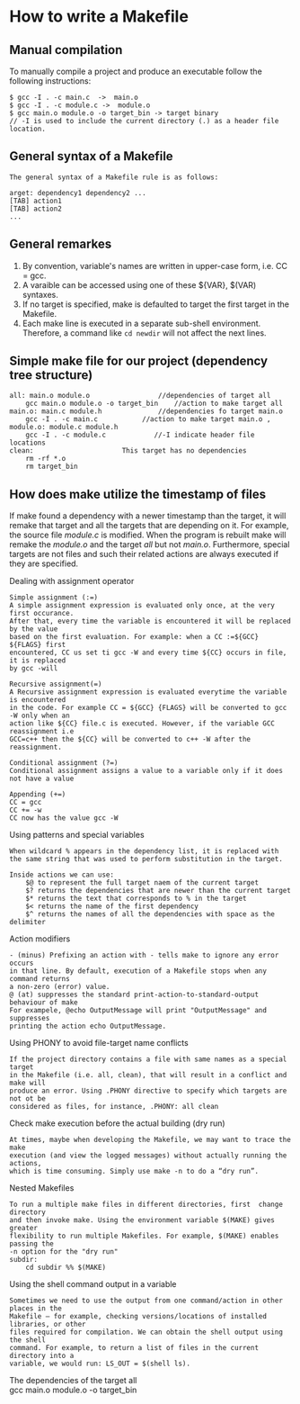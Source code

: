 # How to write a Makefile
				
 ## Manual compilation
To manually compile a project and produce an executable follow the following instructions:
```
$ gcc -I . -c main.c  ->  main.o
$ gcc -I . -c module.c ->  module.o
$ gcc main.o module.o -o target_bin -> target binary 
// -I is used to include the current directory (.) as a header file location.
```

 ## General syntax of a Makefile

	The general syntax of a Makefile rule is as follows:

	arget: dependency1 dependency2 ...
	[TAB] action1
	[TAB] action2
    ...

## General remarkes 
1. By convention,  variable's names are written in upper-case form, i.e. CC = gcc.
2. A varaible can be accessed using one of these ${VAR}, $(VAR) syntaxes.
3. If no target is specified, make is defaulted to target the first target in the Makefile.
4. Each make line is executed in a separate sub-shell environment. Therefore, a command like `cd newdir` will not affect the next lines.


##  Simple make file for our project (dependency tree structure)
```	
all: main.o module.o 				 //dependencies of target all 	
	gcc main.o module.o -o target_bin	 //action to make target all	
main.o: main.c module.h 			 //dependencies fo target main.o 	
	gcc -I . -c main.c 			 //action to make target main.o ,
module.o: module.c module.h														
	gcc -I . -c module.c 			//-I indicate header file locations	
clean:						This target has no dependencies						
	rm -rf *.o 													
	rm target_bin
```

## How does make utilize the timestamp of files	
If make found a dependency with a newer timestamp than the target, it will 
remake that target and all the targets that are depending on it. 
For example, the source file *module.c* is modified. When the program is rebuilt make will remake
the *module.o* and the target *all* but not *main.o*.
Furthermore, special targets are not files and such their related actions are always executed 
if they are specified.


 Dealing with assignment operator	
	
	Simple assignment (:=)	
	A simple assignment expression is evaluated only once, at the very first occurance. 
	After that, every time the variable is encountered it will be replaced by the value 
	based on the first evaluation. For example: when a CC :=${GCC} ${FLAGS} first 
	encountered, CC us set ti gcc -W and every time ${CC} occurs in file, it is replaced 
	by gcc -will		
	
	Recursive assignment(=)	
	A Recursive assignment expression is evaluated everytime the variable is encountered 
	in the code. For example CC = ${GCC} {FLAGS} will be converted to gcc -W only when an
	action like ${CC} file.c is executed. However, if the variable GCC reassignment i.e 
	GCC=c++ then the ${CC} will be converted to c++ -W after the reassignment. 
	
	Conditional assignment (?=)	
	Conditional assignment assigns a value to a variable only if it does not have a value	
	
	Appending (+=)	
	CC = gcc 	
	CC += -w 	
	CC now has the value gcc -W


 Using patterns and special variables	
	
	When wildcard % appears in the dependency list, it is replaced with	
	the same string that was used to perform substitution in the target.
	
	Inside actions we can use:	
		$@ to represent the full target naem of the current target 	
		$? returns the dependencies that are newer than the current target 	
		$* returns the text that corresponds to % in the target 	
		$< returns the name of the first dependency 	
		$^ returns the names of all the dependencies with space as the delimiter


 Action modifiers	
	
	- (minus) Prefixing an action with - tells make to ignore any error occurs	
	in that line. By default, execution of a Makefile stops when any command returns 
	a non-zero (error) value. 	
	@ (at) suppresses the standard print-action-to-standard-output behaviour of make  
	For exampele, @echo OutputMessage will print "OutputMessage" and suppresses 	
	printing the action echo OutputMessage. 


 Using PHONY to avoid file-target name conflicts	
	
	If the project directory contains a file with same names as a special target 	
	in the Makefile (i.e. all, clean), that will result in a conflict and make will	
	produce an error. Using .PHONY directive to specify which targets are not ot be  
	considered as files, for instance, .PHONY: all clean


 Check make execution before the actual building (dry run)	
	
	At times, maybe when developing the Makefile, we may want to trace the make 	
	execution (and view the logged messages) without actually running the actions,  
	which is time consuming. Simply use make -n to do a “dry run”.

 Nested Makefiles	
	
	To run a multiple make files in different directories, first  change directory 	
	and then invoke make. Using the environment variable $(MAKE) gives greater 	
	flexibility to run multiple Makefiles. For example, $(MAKE) enables passing the 
	-n option for the "dry run"	
	subdir:	
		cd subdir %% $(MAKE)


 Using the shell command output in a variable 	
	
	Sometimes we need to use the output from one command/action in other places in the 	
	Makefile — for example, checking versions/locations of installed libraries, or other 
	files required for compilation. We can obtain the shell output using the shell 		
	command. For example, to return a list of files in the current directory into a 	
	variable, we would run: LS_OUT = $(shell ls).
The dependencies of the target all 	
		gcc main.o module.o -o target_bin	

